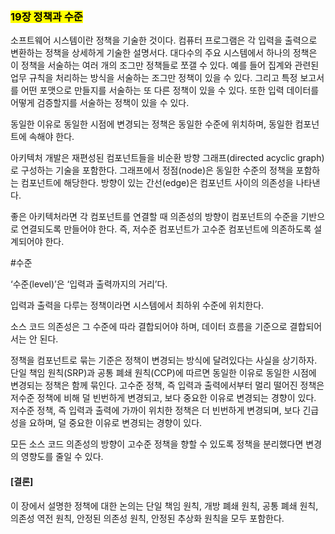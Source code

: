 ### <mark class='blue'> 19장 정책과 수준</mark>

소프트웨어 시스템이란 정책을 기술한 것이다. 컴퓨터 프로그램은 각 입력을 출력으로 변환하는 정책을 상세하게 기술한 설명서다. 대다수의 주요 시스템에서 하나의 정책은 이 정책을 서술하는 여러 개의 조그만 정책들로 쪼갤 수 있다. 예를 들어 집계와 관련된 업무 규칙을 처리하는 방식을 서술하는 조그만 정책이 있을 수 있다. 그리고 특정 보고서를 어떤 포맷으로 만들지를 서술하는 또 다른 정책이 있을 수 있다. 또한 입력 데이터를 어떻게 검증할지를 서술하는 정책이 있을 수 있다.

동일한 이유로 동일한 시점에 변경되는 정책은 동일한 수준에 위치하며, 동일한 컴포넌트에 속해야 한다.

아키텍처 개발은 재편성된 컴포넌트들을 비순환 방향 그래프(directed acyclic graph)로 구성하는 기술을 포함한다. 그래프에서 정점(node)은 동일한 수준의 정책을 포함하는 컴포넌트에 해당한다. 방향이 있는 간선(edge)은 컴포넌트 사이의 의존성을 나타낸다.

좋은 아키텍처라면 각 컴포넌트를 연결할 때 의존성의 방향이 컴포넌트의 수준을 기반으로 연결되도록 만들어야 한다. 즉, 저수준 컴포넌트가 고수준 컴포넌트에 의존하도록 설계되어야 한다.

#수준

‘수준(level)’은 ‘입력과 출력까지의 거리’다.

입력과 출력을 다루는 정책이라면 시스템에서 최하위 수준에 위치한다.

소스 코드 의존성은 그 수준에 따라 결합되어야 하며, 데이터 흐름을 기준으로 결합되어서는 안 된다.

정책을 컴포넌트로 묶는 기준은 정책이 변경되는 방식에 달려있다는 사실을 상기하자. 단일 책임 원칙(SRP)과 공통 폐쇄 원칙(CCP)에 따르면 동일한 이유로 동일한 시점에 변경되는 정책은 함께 묶인다. 고수준 정책, 즉 입력과 출력에서부터 멀리 떨어진 정책은 저수준 정책에 비해 덜 빈번하게 변경되고, 보다 중요한 이유로 변경되는 경향이 있다. 저수준 정책, 즉 입력과 출력에 가까이 위치한 정책은 더 빈번하게 변경되며, 보다 긴급성을 요하며, 덜 중요한 이유로 변경되는 경향이 있다.

모든 소스 코드 의존성의 방향이 고수준 정책을 향할 수 있도록 정책을 분리했다면 변경의 영향도를 줄일 수 있다.

#### [결론]

이 장에서 설명한 정책에 대한 논의는 단일 책임 원칙, 개방 폐쇄 원칙, 공통 폐쇄 원칙, 의존성 역전 원칙, 안정된 의존성 원칙, 안정된 추상화 원칙을 모두 포함한다.
